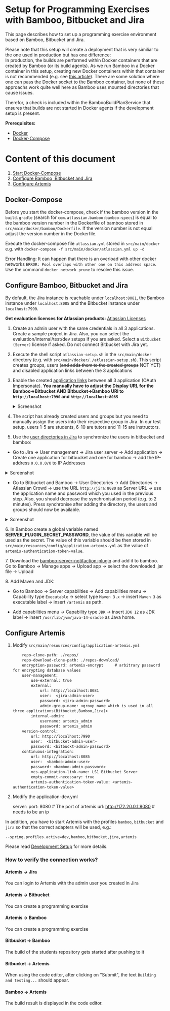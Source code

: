 # Setup for Programming Exercises with Bamboo, Bitbucket and Jira

This page describes how to set up a programming exercise environment based on Bamboo, Bitbucket and Jira. 

Please note that this setup will create a deployment that is very similiar to the one used in production but has one difference:  
In production, the builds are performed within Docker containers that are created by Bamboo (or its build agents). As we run Bamboo in a Docker container in this setup, creating new Docker containers within that container is not recommended (e.g. see [this article](https://itnext.io/docker-in-docker-521958d34efd)).
There are some solution where one can pass the Docker socket to the Bamboo container, but none of these approachs work quite well here as Bamboo uses mounted directories that cause issues.

Therefor, a check is included within the BambooBuildPlanService that ensures that builds are not started in Docker agents if the development setup is present.

**Prerequisites:** 
* [Docker](https://docs.docker.com/install)
* [Docker-Compose](https://docs.docker.com/compose/install/)

# Content of this document

1. [Start Docker-Compose](#docker-compose)
2. [Configure Bamboo, Bitbucket and Jira](#configure-bamboo-bitbucket-and-jira)
3. [Configure Artemis](#configure-artemis)


## Docker-Compose

Before you start the docker-compose, check if the bamboo version in the `build.gradle` (search for `com.atlassian.bamboo:bamboo-specs`) is equal to the bamboo version number in the Dockerfile of bamboo stored in `src/main/docker/bamboo/Dockerfile`.
If the version number is not equal adjust the version number in the Dockerfile.

Execute the docker-compose file `atlassian.yml` stored in `src/main/docker` e.g. with `docker-compose -f src/main/docker/atlassian.yml up -d`

Error Handling:
It can happen that there is an overload with other docker networks `ERROR: Pool overlaps with other one on this address space`.
Use the command `docker network prune` to resolve this issue.

## Configure Bamboo, Bitbucket and Jira
By default, the Jira instance is reachable under `localhost:8081`, the Bamboo instance under `localhost:8085` and the Bitbucket instance under `localhost:7990`.

**Get evaluation licenses for Atlassian products:** [Atlassian Licenses](https://my.atlassian.com/license/evaluation)


1. Create an admin user with the same credentials in all 3 applications. Create a sample project in Jira. Also, you can select the evaluation/internal/test/dev setups if you are asked. Select a `Bitbucket (Server)` license if asked. Do not connect Bitbucket with Jira yet.
2. Execute the shell script `atlassian-setup.sh` in the `src/main/docker` directory (e.g. with `src/main/docker/./atlassian-setup.sh`). This script creates groups, users (~~and adds them to
the created groups~~ NOT YET) and disabled application links between the 3 applications   
3. Enable the created [application links](https://confluence.atlassian.com/doc/linking-to-another-application-360677690.html) between all 3 application (OAuth Impersonate). **You manually have to adjust the Display URL for the Bamboo->Bitbucket AND Bitbucket->Bamboo URl to `http://localhost:7990` and `http://localhost:8085`**
    
    <details><summary>Screenshot</summary>
    
    Bamboo:   
   
    ![](bamboo_bitbucket_applicationLink.png)
    ![](bamboo_jira_applicationLink.png)
    
    Bitbucket:
    
    ![](bitbucket_bamboo_applicationLink.png)
    ![](bitbucket_jira_applicationLink.png)
    
    Jira:
    
    ![](jira_bamboo_applicationLink.png)
    ![](jira_bitbucket_applicationLink.png)
    
    </details>
4. The script has already created users and groups but you need to manually assign the users into their respective group in Jira. In our test setup, users 1-5 are students, 6-10 are tutors and 11-15 are instructors.
5. Use the [user directories in Jira](https://confluence.atlassian.com/adminjiraserver/allowing-connections-to-jira-for-user-management-938847045.html) to synchronize the users in bitbucket and bamboo: 
  * Go to Jira → User management → Jira user server → Add application → Create one application for bitbucket and one for bamboo → add the IP-address `0.0.0.0/0` to IP Addresses
  
  <details><summary>Screenshot</summary>
     
  ![](jira_add_application.png)
     
  </details>
   
  * Go to Bitbucket and Bamboo → User Directories → Add Directories → Atlassian Crowd → use the URL `http://jira:8080` as Server URL → use the application name and password which you used in the previous step. Also, you should decrease the synchronisation period (e.g. to 2 minutes). Press synchronise after adding the directory, the users and groups should now be available.
  <details><summary>Screenshot</summary>
     
  ![](user_directories.png)
     
  </details>
  
6\. In Bamboo create a global variable named <b>SERVER_PLUGIN_SECRET_PASSWORD</b>, the value of this variable will be used as the secret. The value of this variable
should be then stored in `src/main/resources/config/application-artemis.yml` as the value of `artemis-authentication-token-value`.

7\. Download the [bamboo-server-notifaction-plugin](https://github.com/ls1intum/bamboo-server-notification-plugin/releases) and add it to bamboo.
Go to Bamboo → Manage apps → Upload app → select the downloaded .jar file → Upload

8\. Add Maven and JDK:

  * Go to Bamboo → Server capabilities → Add capabilities menu →  Capability type `Executable` → select type `Maven 3.x` → insert `Maven 3` as executable label → insert `/artemis` as path. 
   
  * Add capabilities menu → Capability type `JDK` → insert `JDK 12` as JDK label → insert `/usr/lib/jvm/java-14-oracle` as Java home.
  
## Configure Artemis

1. Modify `src/main/resources/config/application-artemis.yml`

    ```artemis:
        repo-clone-path: ./repos/
        repo-download-clone-path: ./repos-download/
        encryption-password: artemis-encrypt     # arbitrary password for encrypting database values
        user-management:
            use-external: true
            external:
                url: http://localhost:8081
                user:  <jira-admin-user>
                password: <jira-admin-password>
                admin-group-name: <group name which is used in all three applications(Bitbucket,Bamboo,Jira)>
            internal-admin:
                username: artemis_admin
                password: artemis_admin            
        version-control:
            url: http://localhost:7990
            user:  <bitbucket-admin-user>
            password: <bitbuckt-admin-password>
        continuous-integration:
            url: http://localhost:8085
            user:  <bamboo-admin-user>
            password: <bamboo-admin-password>
            vcs-application-link-name: LS1 Bitbucket Server
            empty-commit-necessary: true
            artemis-authentication-token-value: <artemis-authentication-token-value>

2. Modify the application-dev.yml


    server:
    port: 8080                                         # The port of artemis
    url: http://172.20.0.1:8080                        # needs to be an ip
    
In addition, you have to start Artemis with the profiles `bamboo`, `bitbucket` and `jira` so that the correct adapters will be used, e.g.:

    --spring.profiles.active=dev,bamboo,bitbucket,jira,artemis

Please read [Development Setup](doc/setup/SETUP.md) for more details.


### How to verify the connection works?
#### Artemis -> Jira
You can login to Artemis with the admin user you created in Jira
#### Artemis -> Bitbucket
You can create a programming exercise
#### Artemis -> Bamboo
You can create a programming exercise
#### Bitbucket -> Bamboo
The build of the students repository gets started after pushing to it
#### Bitbucket -> Artemis
When using the code editor, after clicking on "Submit", the text `Building and testing...` should appear.
#### Bamboo -> Artemis
The build result is displayed in the code editor.
